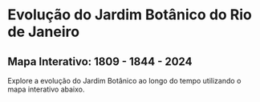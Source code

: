 # Evolução do Jardim Botânico do Rio de Janeiro  
## Mapa Interativo: 1809 - 1844 - 2024  

Explore a evolução do Jardim Botânico ao longo do tempo utilizando o mapa interativo abaixo.

<div id="map" style="height: 600px;"></div>

<!-- Adicionando as bibliotecas Leaflet.js -->
<link
  rel="stylesheet"
  href="https://unpkg.com/leaflet@1.7.1/dist/leaflet.css"
/>
<script src="https://unpkg.com/leaflet@1.7.1/dist/leaflet.js"></script>

<script>
  // Inicializando o mapa com Leaflet.js
  var map = L.map('map').setView([-22.9711, -43.2247], 16);

  // Adicionando um mapa base (OpenStreetMap)
  L.tileLayer('https://{s}.tile.openstreetmap.org/{z}/{x}/{y}.png', {
    maxZoom: 19,
  }).addTo(map);

  // Adicionando camadas dos mapas históricos
  var map1809 = L.imageOverlay(
    'https://raw.githubusercontent.com/nokiahg/media/main/1809.jpeg',
    [[-22.975, -43.229], [-22.968, -43.218]]
  );

  var map1844 = L.imageOverlay(
    'https://raw.githubusercontent.com/nokiahg/media/main/1844.jpeg',
    [[-22.975, -43.229], [-22.968, -43.218]]
  );

  var map2024 = L.imageOverlay(
    'https://raw.githubusercontent.com/nokiahg/media/main/2024.jpeg',
    [[-22.975, -43.229], [-22.968, -43.218]]
  );

  // Controle de linha do tempo para alternar entre camadas
  var timeline = {
    '1809': map1809,
    '1844': map1844,
    '2024': map2024,
  };

  function changeYear(year) {
    Object.values(timeline).forEach(layer => map.removeLayer(layer));
    timeline[year].addTo(map);
  }

  // Interface de controle da linha do tempo
  var timelineControl = L.control({ position: 'topright' });
  timelineControl.onAdd = function () {
    var div = L.DomUtil.create('div', 'timeline-control');
    div.innerHTML = `
      <select id="year" onchange="changeYear(this.value)">
        <option value="1809">1809</option>
        <option value="1844">1844</option>
        <option value="2024">2024</option>
      </select>`;
    return div;
  };
  timelineControl.addTo(map);

  // Inicializando com o mapa de 1809
  changeYear('1809');
</script>
